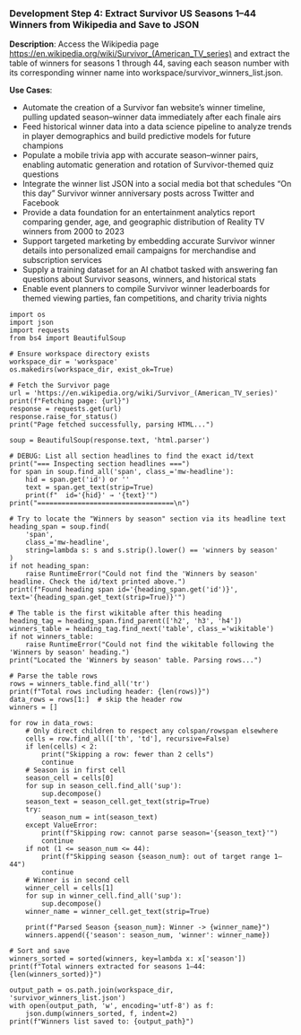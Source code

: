 ### Development Step 4: Extract Survivor US Seasons 1–44 Winners from Wikipedia and Save to JSON

**Description**: Access the Wikipedia page https://en.wikipedia.org/wiki/Survivor_(American_TV_series) and extract the table of winners for seasons 1 through 44, saving each season number with its corresponding winner name into workspace/survivor_winners_list.json.

**Use Cases**:
- Automate the creation of a Survivor fan website’s winner timeline, pulling updated season–winner data immediately after each finale airs
- Feed historical winner data into a data science pipeline to analyze trends in player demographics and build predictive models for future champions
- Populate a mobile trivia app with accurate season–winner pairs, enabling automatic generation and rotation of Survivor-themed quiz questions
- Integrate the winner list JSON into a social media bot that schedules “On this day” Survivor winner anniversary posts across Twitter and Facebook
- Provide a data foundation for an entertainment analytics report comparing gender, age, and geographic distribution of Reality TV winners from 2000 to 2023
- Support targeted marketing by embedding accurate Survivor winner details into personalized email campaigns for merchandise and subscription services
- Supply a training dataset for an AI chatbot tasked with answering fan questions about Survivor seasons, winners, and historical stats
- Enable event planners to compile Survivor winner leaderboards for themed viewing parties, fan competitions, and charity trivia nights

```
import os
import json
import requests
from bs4 import BeautifulSoup

# Ensure workspace directory exists
workspace_dir = 'workspace'
os.makedirs(workspace_dir, exist_ok=True)

# Fetch the Survivor page
url = 'https://en.wikipedia.org/wiki/Survivor_(American_TV_series)'
print(f"Fetching page: {url}")
response = requests.get(url)
response.raise_for_status()
print("Page fetched successfully, parsing HTML...")

soup = BeautifulSoup(response.text, 'html.parser')

# DEBUG: List all section headlines to find the exact id/text
print("=== Inspecting section headlines ===")
for span in soup.find_all('span', class_='mw-headline'):
    hid = span.get('id') or ''
    text = span.get_text(strip=True)
    print(f"  id='{hid}' → '{text}'")
print("==================================\n")

# Try to locate the "Winners by season" section via its headline text
heading_span = soup.find(
    'span',
    class_='mw-headline',
    string=lambda s: s and s.strip().lower() == 'winners by season'
)
if not heading_span:
    raise RuntimeError("Could not find the 'Winners by season' headline. Check the id/text printed above.")
print(f"Found heading span id='{heading_span.get('id')}', text='{heading_span.get_text(strip=True)}'")

# The table is the first wikitable after this heading
heading_tag = heading_span.find_parent(['h2', 'h3', 'h4'])
winners_table = heading_tag.find_next('table', class_='wikitable')
if not winners_table:
    raise RuntimeError("Could not find the wikitable following the 'Winners by season' heading.")
print("Located the 'Winners by season' table. Parsing rows...")

# Parse the table rows
rows = winners_table.find_all('tr')
print(f"Total rows including header: {len(rows)}")
data_rows = rows[1:]  # skip the header row
winners = []

for row in data_rows:
    # Only direct children to respect any colspan/rowspan elsewhere
    cells = row.find_all(['th', 'td'], recursive=False)
    if len(cells) < 2:
        print("Skipping a row: fewer than 2 cells")
        continue
    # Season is in first cell
    season_cell = cells[0]
    for sup in season_cell.find_all('sup'):
        sup.decompose()
    season_text = season_cell.get_text(strip=True)
    try:
        season_num = int(season_text)
    except ValueError:
        print(f"Skipping row: cannot parse season='{season_text}'")
        continue
    if not (1 <= season_num <= 44):
        print(f"Skipping season {season_num}: out of target range 1–44")
        continue
    # Winner is in second cell
    winner_cell = cells[1]
    for sup in winner_cell.find_all('sup'):
        sup.decompose()
    winner_name = winner_cell.get_text(strip=True)

    print(f"Parsed Season {season_num}: Winner -> {winner_name}")
    winners.append({'season': season_num, 'winner': winner_name})

# Sort and save
winners_sorted = sorted(winners, key=lambda x: x['season'])
print(f"Total winners extracted for seasons 1–44: {len(winners_sorted)}")

output_path = os.path.join(workspace_dir, 'survivor_winners_list.json')
with open(output_path, 'w', encoding='utf-8') as f:
    json.dump(winners_sorted, f, indent=2)
print(f"Winners list saved to: {output_path}")
```